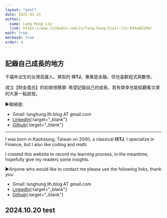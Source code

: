 ```yaml
---
layout: "post"
date: 2022-01-31
author:
  name: Lung Hung Lin
  link: https://www.linkedin.com/in/lung-hung-blair-lin-645a85194/
math: true
mermaid: true
order: 4
---
```


## 記錄自己成長的地方

千禧年出生的台灣高雄人，典型的 **ISTJ**。專業是金融，但也喜歡程式與數學。

成立【財金蛋白】的初衷很簡單: 希望記錄自己的成長，若有榮幸也能給觀看文章的大家一點啟發。  

▶️聯絡我:

- Gmail: lunghung.llh.blog AT gmail.com
- [LinkedIn](https://www.linkedin.com/in/lung-hung-blair-lin-645a85194/){:target="_blank"}
- [Github](https://github.com/LLH07){:target="_blank"}

---

I was born in Kaohsiung, Taiwan on 2000, a classical **ISTJ**. I specialize in Finance, but I also like coding and math.


I created this website to record my learning process, in the meantime, hopefully give my readers some insights.


▶️Anyone who would like to contact me please use the following links, thank you:

- Gmail: lunghung.llh.blog AT gmail.com
- [LinkedIn](https://www.linkedin.com/in/lung-hung-blair-lin-645a85194/){:target="_blank"}
- [Github](https://github.com/LLH07){:target="_blank"}

2024.10.20 test
---

